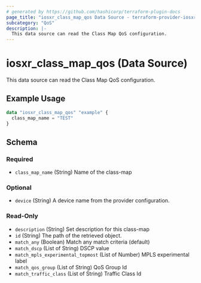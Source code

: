 ```yaml
---
# generated by https://github.com/hashicorp/terraform-plugin-docs
page_title: "iosxr_class_map_qos Data Source - terraform-provider-iosxr"
subcategory: "QoS"
description: |-
  This data source can read the Class Map QoS configuration.
---
```


# iosxr_class_map_qos (Data Source)

This data source can read the Class Map QoS configuration.

## Example Usage

```terraform
data "iosxr_class_map_qos" "example" {
  class_map_name = "TEST"
}
```

<!-- schema generated by tfplugindocs -->
## Schema

### Required

- `class_map_name` (String) Name of the class-map

### Optional

- `device` (String) A device name from the provider configuration.

### Read-Only

- `description` (String) Set description for this class-map
- `id` (String) The path of the retrieved object.
- `match_any` (Boolean) Match any match criteria (default)
- `match_dscp` (List of String) DSCP value
- `match_mpls_experimental_topmost` (List of Number) MPLS experimental label
- `match_qos_group` (List of String) QoS Group Id
- `match_traffic_class` (List of String) Traffic Class Id
